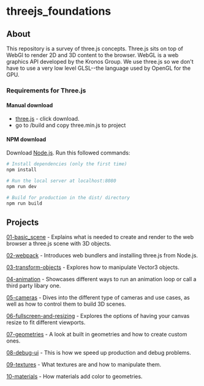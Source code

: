 # threejs_foundations

## About
This repository is a survey of three.js concepts. Three.js sits on top of WebGl to render 2D and 3D content to the browser. WebGL is a web graphics API developed by the Kronos Group. We use three.js so we don't have to use a very low level GLSL--the language used by OpenGL for the GPU.

### Requirements for Three.js
#### Manual download
- [three.js](https://threejs.org/) - click download.
- go to /build and copy three.min.js to project

#### NPM download
Download [Node.js](https://nodejs.org/en/download/).
Run this followed commands:

``` bash
# Install dependencies (only the first time)
npm install

# Run the local server at localhost:8080
npm run dev

# Build for production in the dist/ directory
npm run build
```

## Projects
[01-basic_scene](/01-basic_scene/) - Explains what is needed to create and render to the web browser a three.js scene with 3D objects.

[02-webpack](/02-webpack/) - Introduces web bundlers and installing three.js from Node.js.
 
[03-transform-objects](/03-transform-objects/) - Explores how to manipulate Vector3 objects.

[04-animation](/04-animations/) - Showcases different ways to run an animation loop or call a third party libary one.

[05-cameras](/05-cameras/) - Dives into the different type of cameras and use cases, as well as how to control them to build 3D scenes.

[06-fullscreen-and-resizing](/06-fullscreen-and-resizing/) - Explores the options of having your canvas resize to fit different viewports.

[07-geometries](/07-geometries/) - A look at built in geometries and how to create custom ones.

[08-debug-ui](/08-debug-ui/) - This is how we speed up production and debug problems.

[09-textures](/09-textures/) - What textures are and how to manipulate them.

[10-materials](/10-materials/) - How materials add color to geometries.